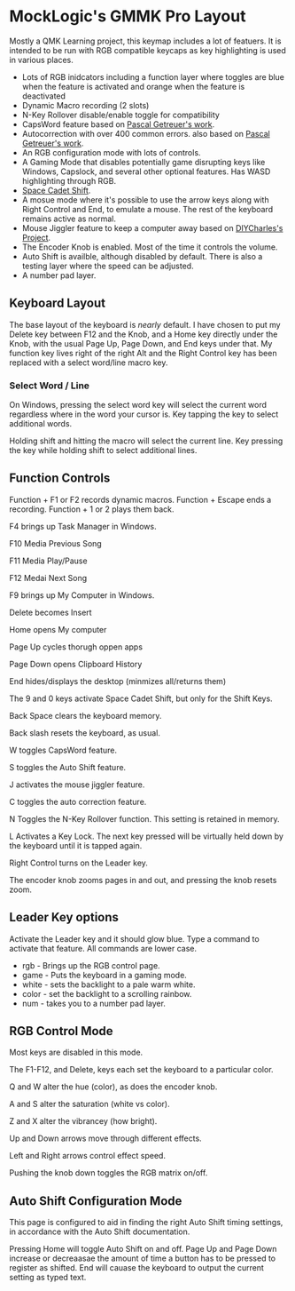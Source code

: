 # MockLogic's GMMK Pro Layout

Mostly a QMK Learning project, this keymap includes a lot of featuers. It is intended to be run with RGB compatible keycaps as key highlighting is used in various places.

* Lots of RGB inidcators including a function layer where toggles are blue when the feature is activated and orange when the feature is deactivated
* Dynamic Macro recording (2 slots)
* N-Key Rollover disable/enable toggle for compatibility
* CapsWord feature based on [Pascal Getreuer's work](https://getreuer.info/posts/keyboards/caps-word/index.html).
* Autocorrection with over 400 common errors. also based on [Pascal Getreuer's work](https://getreuer.info/posts/keyboards/autocorrection/index.html).
* An RGB configuration mode with lots of controls.
* A Gaming Mode that disables potentially game disrupting keys like Windows, Capslock, and several other optional features. Has WASD highlighting through RGB.
* [Space Cadet Shift](https://docs.qmk.fm/#/feature_space_cadet).
* A mosue mode where it's possible to use the arrow keys along with Right Control and End, to emulate a mouse. The rest of the keyboard remains active as normal.
* Mouse Jiggler feature to keep a computer away based on [DIYCharles's Project](https://github.com/DIYCharles/MouseJiggler).
* The Encoder Knob is enabled. Most of the time it controls the volume.
* Auto Shift is availble, although disabled by default. There is also a testing layer where the speed can be adjusted.
* A number pad layer.

## Keyboard Layout
The base layout of the keyboard is *nearly* default. I have chosen to put my Delete key between F12 and the Knob, and a Home key directly under the Knob, with the usual Page Up, Page Down, and End keys under that. My function key lives right of the right Alt and the Right Control key has been replaced with a select word/line macro key.

### Select Word / Line
On Windows, pressing the select word key will select the current word regardless where in the word your cursor is. Key tapping the key to select additional words.

Holding shift and hitting the macro will select the current line. Key pressing the key while holding shift to select additional lines.


## Function Controls
Function + F1 or F2 records dynamic macros. Function + Escape ends a recording. Function + 1 or 2 plays them back.

F4 brings up Task Manager in Windows.

F10 Media Previous Song

F11 Media Play/Pause

F12 Medai Next Song

F9 brings up My Computer in Windows.

Delete becomes Insert

Home opens My computer

Page Up cycles thorugh oppen apps

Page Down opens Clipboard History

End hides/displays the desktop (minmizes all/returns them)

The 9 and 0 keys activate Space Cadet Shift, but only for the Shift Keys.

Back Space clears the keyboard memory.

Back slash resets the keyboard, as usual.

W toggles CapsWord feature.

S toggles the Auto Shift feature.

J activates the mouse jiggler feature.

C toggles the auto correction feature.

N Toggles the N-Key Rollover function. This setting is retained in memory.

L Activates a Key Lock. The next key pressed will be virtually held down by the keyboard until it is tapped again.

Right Control turns on the Leader key.

The encoder knob zooms pages in and out, and pressing the knob resets zoom.

## Leader Key options

Activate the Leader key and it should glow blue. Type a command to activate that feature. All commands are lower case.

* rgb - Brings up the RGB control page.
* game - Puts the keyboard in a gaming mode.
* white - sets the backlight to a pale warm white.
* color - set the backlight to a scrolling rainbow.
* num - takes you to a number pad layer.

## RGB Control Mode

Most keys are disabled in this mode.

The F1-F12, and Delete, keys each set the keyboard to a particular color.

Q and W alter the hue (color), as does the encoder knob.

A and S alter the saturation (white vs color).

Z and X alter the vibrancey (how bright).

Up and Down arrows move through different effects.

Left and Right arrows control effect speed.

Pushing the knob down toggles the RGB matrix on/off.

## Auto Shift Configuration Mode

This page is configured to aid in finding the right Auto Shift timing settings, in accordance with the Auto Shift documentation.

Pressing Home will toggle Auto Shift on and off. Page Up and Page Down increase or decreaasae the amount of time a button has to be pressed to register as shifted. End will cauase the keyboard to output the current setting as typed text.
